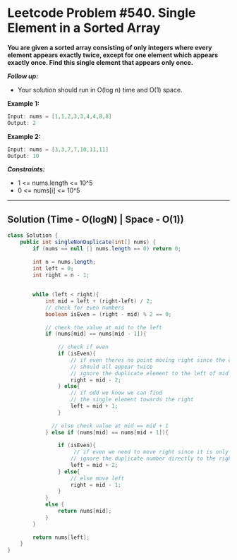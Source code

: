 # Leetcode Problem #540. Single Element in a Sorted Array

**You are given a sorted array consisting of only integers where every element appears exactly twice, except for one element which appears exactly once. Find this single element that appears only once.**

***Follow up:*** 
- Your solution should run in O(log n) time and O(1) space.

**Example 1:**

```java
Input: nums = [1,1,2,3,3,4,4,8,8]
Output: 2
```

**Example 2:**

```java
Input: nums = [3,3,7,7,10,11,11]
Output: 10
```

***Constraints:***

- 1 <= nums.length <= 10^5
- 0 <= nums[i] <= 10^5

---

## Solution (Time - O(logN) | Space - O(1))

```java
class Solution {
    public int singleNonDuplicate(int[] nums) {
        if (nums == null || nums.length == 0) return 0;
        
        int n = nums.length;
        int left = 0;
        int right = n - 1;
        
        
        while (left < right){
            int mid = left + (right-left) / 2;
            // check for even numbers
            boolean isEven = (right - mid) % 2 == 0;
            
            // check the value at mid to the left
            if (nums[mid] == nums[mid - 1]){
                
                // check if even
                if (isEven){
                    // if even theres no point moving right since the elements
                    // should all appear twice
                    // ignore the duplicate element to the left of mid
                    right = mid - 2;
                } else{
                    // if odd we know we can find
                    // the single element towards the right
                    left = mid + 1;
                }
                
              // else check value at mid == mid + 1
            } else if (nums[mid] == nums[mid + 1]){
                
                if (isEven){
                     // if even we need to move right since it is only even considering the duplicate element
                    // ignore the duplicate number directly to the right of mid
                    left = mid + 2;
                } else{
                    // else move left
                    right = mid - 1;
                }
            }
            else {
                return nums[mid];
            }
        }
        
        return nums[left];
    }
}
```

